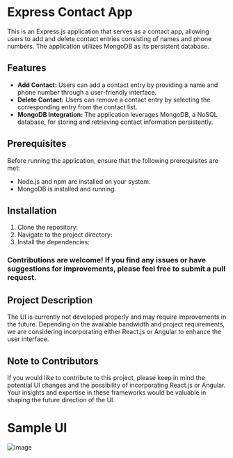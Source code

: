 # Express Contact App

This is an Express.js application that serves as a contact app, allowing users to add and delete contact entries consisting of names and phone numbers. The application utilizes MongoDB as its persistent database.

## Features

- **Add Contact:** Users can add a contact entry by providing a name and phone number through a user-friendly interface.
- **Delete Contact:** Users can remove a contact entry by selecting the corresponding entry from the contact list.
- **MongoDB Integration:** The application leverages MongoDB, a NoSQL database, for storing and retrieving contact information persistently.

## Prerequisites

Before running the application, ensure that the following prerequisites are met:

- Node.js and npm are installed on your system.
- MongoDB is installed and running.

## Installation

1. Clone the repository:
2. Navigate to the project directory:
3. Install the dependencies:


### Contributions are welcome! If you find any issues or have suggestions for improvements, please feel free to submit a pull request.

## Project Description

The UI is currently not developed properly and may require improvements in the future. Depending on the available bandwidth and project requirements, we are considering incorporating either React.js or Angular to enhance the user interface.

## Note to Contributors

If you would like to contribute to this project, please keep in mind the potential UI changes and the possibility of incorporating React.js or Angular. Your insights and expertise in these frameworks would be valuable in shaping the future direction of the UI.

# Sample UI

![image](https://github.com/stali1234/Tech_repo/assets/60595536/bcbd3cee-7068-464c-b59c-4b1c9dec0bcf)

 





